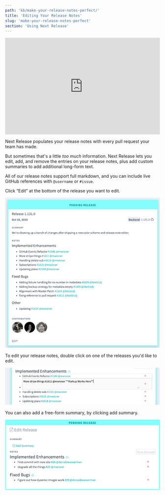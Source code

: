 ```yaml
---
path: 'kb/make-your-release-notes-perfect/'
title: 'Editing Your Release Notes'
slug: 'make-your-release-notes-perfect'
section: 'Using Next Release'
---
```


<div style="position: relative; padding-bottom: 62.5%; height: 0;"><iframe src="https://www.loom.com/embed/18a485817d7142f8b1cf1e911813a114" frameborder="0" webkitallowfullscreen mozallowfullscreen allowfullscreen style="position: absolute; top: 0; left: 0; width: 100%; height: 100%;"></iframe></div>


Next Release populates your release notes with every pull request your team has made.

But sometimes that's a little _too much_ information. Next Release lets you edit, add, and remove the entries on your
release notes, plus add custom summaries to add additional long-form text.

All of our release notes support full markdown, and you can include live GitHub references with `@username` or `#issue`.

Click “Edit” at the bottom of the release you want to edit.

![Get Started Editing Release Notes](../../src/images/screenshots/note-preview.png)

To edit your release notes, double click on one of the releases you'd like to edit.

![Edit anything with Next Release Notes](../../src/images/screenshots/editing.png)

You can also add a free-form summary, by clicking add summary.

![Edit anything with Next Release Notes](../../src/images/screenshots/note-summary.png)

